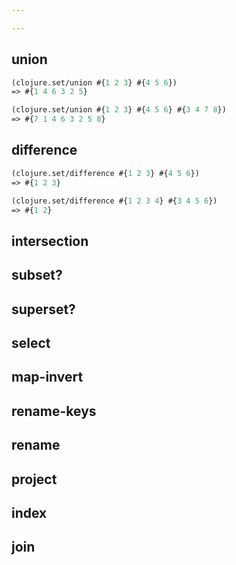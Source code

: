 ```yaml
---

---
```


## union

```clojure
(clojure.set/union #{1 2 3} #{4 5 6})
=> #{1 4 6 3 2 5}

(clojure.set/union #{1 2 3} #{4 5 6} #{3 4 7 8})
=> #{7 1 4 6 3 2 5 8}
```

## difference

```clojure
(clojure.set/difference #{1 2 3} #{4 5 6})
=> #{1 2 3}

(clojure.set/difference #{1 2 3 4} #{3 4 5 6})
=> #{1 2}
```

## intersection

## subset?

## superset?

## select

## map-invert

## rename-keys

## rename

## project

## index

## join
